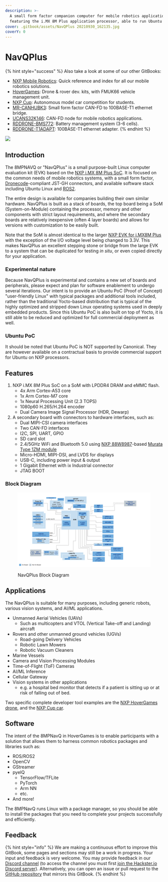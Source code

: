 ```yaml
---
description: >-
  A small form factor companion computer for mobile robotics applications,
  featuring the i.MX 8M Plus application processor, able to run Ubuntu Linux.
cover: .gitbook/assets/NavQPlus 20210930_162135.jpg
coverY: 0
---
```


# NavQPlus

{% hint style="success" %}
Also take a look at some of our other GitBooks:

* [NXP Mobile Robotics](http://127.0.0.1:5000/o/-L9GLsni4p7csCR7QCJ8/s/-M8v3AGPa-j5DtYx8zqd/): Quick reference and index for all our mobile robotics solutions.
* [HoverGames](http://127.0.0.1:5000/o/-L9GLsni4p7csCR7QCJ8/s/-L9GLtb-Tz\_XaKbQu-Al/): Drone & rover dev. kits, with FMUK66 vehicle management unit.&#x20;
* [NXP Cup](http://127.0.0.1:5000/o/-L9GLsni4p7csCR7QCJ8/s/-L9GLtaxrQtBdBRsFIJB/): Autonomous model car competition for students.
* [MR-CANHUBK3](http://127.0.0.1:5000/o/-L9GLsni4p7csCR7QCJ8/s/twBzyvivLuBKj9SMDwV9/): Small form factor CAN-FD to 100BASE-T1 ethernet bridge.
* [UCANS32K146](http://127.0.0.1:5000/o/-L9GLsni4p7csCR7QCJ8/s/-M7FJ\_hQKd8L0MNgduui/):  CAN-FD node for mobile robotics applications.
* [RDDRONE-BMS772](https://nxp.gitbook.io/rddrone-bms772/): Battery management system (3-6 cells).
* [RDDRONE-T1ADAPT](https://nxp.gitbook.io/rddrone-t1adapt): 100BASE-T1 ethernet adapter.
{% endhint %}

![](.gitbook/assets/navqplus\_image.jpg)

## Introduction

The 8MPNAVQ or "NavQPlus" is a small purpose-built Linux computer evaluation kit (EVK) based on the [NXP i.MX 8M Plus SoC](https://www.nxp.com/products/processors-and-microcontrollers/arm-processors/i-mx-applications-processors/i-mx-8-applications-processors/i-mx-8m-plus-arm-cortex-a53-machine-learning-vision-multimedia-and-industrial-iot:IMX8MPLUS). It is focused on the common needs of mobile robotics systems, with a small form factor, [Dronecode](https://www.dronecode.org/)-compliant JST-GH connectors, and available software stack including Ubuntu Linux and [ROS2](https://ros.org/).

The entire design is available for companies building their own similar hardware. NavQPlus is built as a stack of boards, the top board being a SoM (System-on-Module) containing the processor, memory and other components with strict layout requirements, and where the secondary boards are relatively inexpensive (often 4 layer boards) and allows for versions with customization to be easily built.

Note that the SoM is almost identical to the larger [NXP EVK for i.MX8M Plus](https://www.nxp.com/design/development-boards/i-mx-evaluation-and-development-boards/evaluation-kit-for-the-i-mx-8m-plus-applications-processor:8MPLUSLPD4-EVK) with the exception of the I/O voltage level being changed to 3.3V. This makes NavQPlus an excellent stepping stone or bridge from the large EVK to a system that can be duplicated for testing _in situ_, or even copied directly for your application.

### Experimental nature

Because NavQPlus is experimental and contains a new set of boards and peripherals, please expect and plan for software enablement to undergo several iterations. Our intent is to provide an Ubuntu PoC (Proof of Concept) "user-friendly Linux" with typical packages and additional tools included, rather than the traditional Yocto-based distribution that is typical of the highly optimized and stripped down Linux operating systems used in deeply embedded products. Since this Ubuntu PoC is also built on top of Yocto, it is still able to be reduced and optimized for full commercial deployment as well.

### Ubuntu PoC

It should be noted that Ubuntu PoC is NOT supported by Canonical. They are however available on a contractual basis to provide commercial support for Ubuntu on NXP processors.

## Features

1. NXP i.MX 8M Plus SoC on a SoM with LPDDR4 DRAM and eMMC flash.
   * 4x Arm Cortex-A53 core
   * 1x Arm Cortex-M7 core
   * 1x Neural Processing Unit (2.3 TOPS)
   * 1080p60 H.265/H.264 encoder
   * Dual Camera Image Signal Processor (HDR, Dewarp)
2. A secondary board with connectors to hardware interfaces, such as:
   * Dual MIPI-CSI camera interfaces
   * Two CAN-FD interfaces
   * I2C, SPI, UART, GPIO
   * SD card slot
   * 2.4/5GHz WiFi and Bluetooth 5.0 using [NXP 88W8987](https://www.nxp.com/products/wireless/wi-fi-plus-bluetooth-plus-802-15-4/2-4-5-ghz-dual-band-1x1-wi-fi-5-802-11ac-plus-bluetooth-5-2-solution:88W8987)-based [Murata Type 1ZM module](https://www.murata.com/products/connectivitymodule/wi-fi-bluetooth/overview/lineup/type1zm)
   * Micro-HDMI, MIPI-DSI, and LVDS for displays
   * USB-C, including power input & output
   * 1 Gigabit Ethernet with ix Industrial connector
   * JTAG BOOT

### Block Diagram

<figure><img src=".gitbook/assets/1279000-CS_Nav Q Plus_BD_2048x1152_blue.jpg" alt=""><figcaption><p>NavQPlus Block Diagram</p></figcaption></figure>

## Applications

The NavQPlus is suitable for many purposes, including generic robots, various vision systems, and AI/ML applications.

* Unmanned Aerial Vehicles (UAVs)
  * Such as multicopters and VTOL (Vertical Take-off and Landing) aircraft
* Rovers and other unmanned ground vehicles (UGVs)
  * Road-going Delivery Vehicles
  * Robotic Lawn Mowers
  * Robotic Vacuum Cleaners
* Marine Vessels
* Camera and Vision Processing Modules
* Time-of-Flight (ToF) Cameras
* AI/ML Inference
* Cellular Gateway
* Vision systems in other applications
  * e.g. a hospital bed monitor that detects if a patient is sitting up or at risk of falling out of bed.

Two specific complete developer tool examples are the [NXP HoverGames drone](http://127.0.0.1:5000/o/-L9GLsni4p7csCR7QCJ8/s/-L9GLtb-Tz\_XaKbQu-Al/), and the [NXP Cup car](http://127.0.0.1:5000/o/-L9GLsni4p7csCR7QCJ8/s/-L9GLtaxrQtBdBRsFIJB/).

## Software

The intent of the 8MPNavQ in HoverGames is to enable participants with a solution that allows them to harness common robotics packages and libraries such as:

* ROS/ROS2
* OpenCV
* GStreamer
* pyeIQ
  * TensorFlow/TFLite
  * PyTorch
  * Arm NN
  * etc.
* And more!

The 8MPNavQ runs Linux with a package manager, so you should be able to install the packages that you need to complete your projects successfully and efficiently.

## Feedback

{% hint style="info" %}
We are making a continuous effort to improve this GitBook, some pages and sections may still be a work in progress. Your input and feedback is very welcome. You may provide feedback in our [Discord channel](https://discord.com/channels/1014291298812960913/1027691375770218638) (to access the channel you must first [join the Hackster.io Discord server](https://discord.gg/g6aSSak9NV)). Alternatively, you can open an issue or pull request to the [GitHub repository](https://github.com/NXPHoverGames/GitBook-NavQPlus) that mirrors this GitBook.
{% endhint %}
